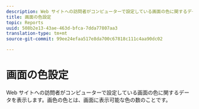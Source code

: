 ```yaml
---
description: Web サイトへの訪問者がコンピューターで設定している画面の色に関するデータを表示します。画色の色とは、画面に表示可能な色の数のことです。
title: 画面の色設定
topic: Reports
uuid: 508b2e13-43ae-463d-bfca-7dda77807aa3
translation-type: tm+mt
source-git-commit: 99ee24efaa517e8da700c67818c111c4aa90dc02

---
```



# 画面の色設定

Web サイトへの訪問者がコンピューターで設定している画面の色に関するデータを表示します。画色の色とは、画面に表示可能な色の数のことです。

